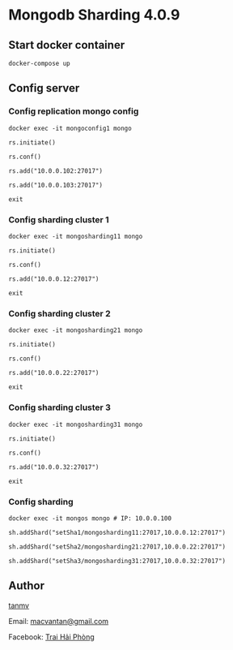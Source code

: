 # Mongodb Sharding 4.0.9

## Start docker container

`docker-compose up`

## Config server

### Config replication mongo config

`docker exec -it mongoconfig1 mongo`

`rs.initiate()`

`rs.conf()`

`rs.add("10.0.0.102:27017")`

`rs.add("10.0.0.103:27017")`

`exit`

### Config sharding cluster 1

`docker exec -it mongosharding11 mongo`

`rs.initiate()`

`rs.conf()`

`rs.add("10.0.0.12:27017")`

`exit`

### Config sharding cluster 2

`docker exec -it mongosharding21 mongo`

`rs.initiate()`

`rs.conf()`

`rs.add("10.0.0.22:27017")`

`exit`

### Config sharding cluster 3

`docker exec -it mongosharding31 mongo`

`rs.initiate()`

`rs.conf()`

`rs.add("10.0.0.32:27017")`

`exit`

### Config sharding

`docker exec -it mongos mongo # IP: 10.0.0.100`

`sh.addShard("setSha1/mongosharding11:27017,10.0.0.12:27017")`

`sh.addShard("setSha2/mongosharding21:27017,10.0.0.22:27017")`

`sh.addShard("setSha3/mongosharding31:27017,10.0.0.32:27017")`

## Author

[tanmv](https://mvtcode.github.io/)

Email: macvantan@gmail.com

Facebook: [Trai Hải Phòng](https://facebook.com/mvt.hp.star)
